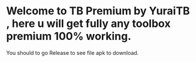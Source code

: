 # Welcome to TB Premium by YuraiTB , here u will get fully any toolbox premium 100% working.
You should to go Release to see file apk to download.
